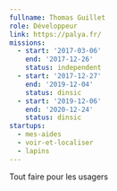 ```yaml
---
fullname: Thomas Guillet
role: Développeur
link: https://palya.fr/
missions:
  - start: '2017-03-06'
    end: '2017-12-26'
    status: independent
  - start: '2017-12-27'
    end: '2019-12-04'
    status: dinsic
  - start: '2019-12-06'
    end: '2020-12-24'
    status: dinsic
startups:
  - mes-aides
  - voir-et-localiser
  - lapins
---
```

Tout faire pour les usagers
